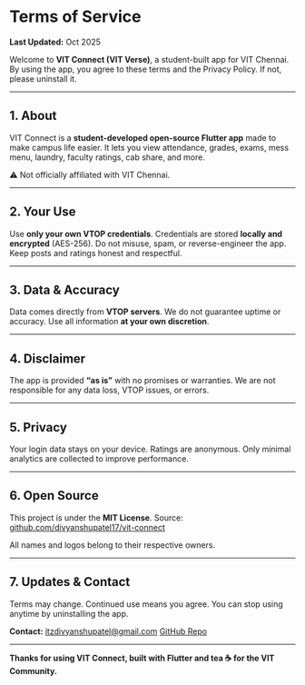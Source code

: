 

# **Terms of Service**

**Last Updated:** Oct 2025

Welcome to **VIT Connect (VIT Verse)**, a student-built app for VIT Chennai.
By using the app, you agree to these terms and the Privacy Policy. If not, please uninstall it.

---

## **1. About**

VIT Connect is a **student-developed open-source Flutter app** made to make campus life easier.
It lets you view attendance, grades, exams, mess menu, laundry, faculty ratings, cab share, and more.

⚠️ Not officially affiliated with VIT Chennai.

---

## **2. Your Use**

Use **only your own VTOP credentials**.
Credentials are stored **locally and encrypted** (AES-256).
Do not misuse, spam, or reverse-engineer the app.
Keep posts and ratings honest and respectful.

---

## **3. Data & Accuracy**

Data comes directly from **VTOP servers**.
We do not guarantee uptime or accuracy.
Use all information **at your own discretion**.

---

## **4. Disclaimer**

The app is provided **“as is”** with no promises or warranties.
We are not responsible for any data loss, VTOP issues, or errors.

---

## **5. Privacy**

Your login data stays on your device.
Ratings are anonymous.
Only minimal analytics are collected to improve performance.

---

## **6. Open Source**

This project is under the **MIT License**.
Source: [github.com/divyanshupatel17/vit-connect](https://github.com/divyanshupatel17/vit-connect)

All names and logos belong to their respective owners.

---

## **7. Updates & Contact**

Terms may change. Continued use means you agree.
You can stop using anytime by uninstalling the app.

**Contact:**
 [itzdivyanshupatel@gmail.com](mailto:itzdivyanshupatel@gmail.com)
 [GitHub Repo](https://github.com/divyanshupatel17/vit-connect)

---

**Thanks for using VIT Connect, built with Flutter and tea ☕ for the VIT Community.**
